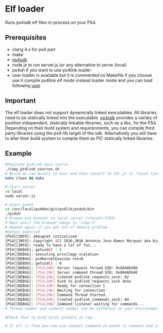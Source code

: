 # Elf loader

Runs ps4sdk elf files in-process on your PS4.

## Prerequisites
* clang 4.x for ps4 part 
* make
* [ps4sdk](https://github.com/ps4dev/ps4sdk)
* node.js to run server.js (or any alternative to serve /local)
* ps4sh if you want to use ps4link loader 
* user loader is available but it is commented on Makefile if you choose use it compile ps4link elf mode instead loader mode and you can load following [user](https://github.com/ps4dev/elf-loader/blob/master/README.md)

## Important

The elf loader does not support dynamically linked executables. All libraries need to be statically linked into the executable. [ps4sdk](https://github.com/ps4dev/ps4sdk) provides a variaty of position independant, statically linkable libraries, such as a libc, for the PS4. Depending on their build system and requirenments, you can compile third party libraries using the ps4-lib target of the sdk. Alternatively you will have to alter their build system to compile them as PIC statically linked libraries.

## Example
```bash
#Populate ps4link main source
./copy_ps4link_sources.sh
# Build as raw binary to bin/ and then convert to ldr.js in /local (you can 'make keepelf=1' to debug)
make clean && make

# Start server
cd local
node server.js

# Start ps4sh
cd /usr/local/ps4dev/git/ps4lik/ps4sh/bin
./ps4sh
# Browse ps4 browser to local server (<local>:5350)
# Wait until the browser hangs in 'step 5'
# Repeat again if you get out of memory problem
#Output expected
[PS4][INFO]: debugnet initialized
[PS4][INFO]: Copyright (C) 2010,2016 Antonio Jose Ramos Marquez aka bigboss @psxdev
[PS4][INFO]: ready to have a lot of fun...
[PS4][DEBUG]: getuid() : 1
[PS4][DEBUG]: executing privilege scalation
[PS4][DEBUG]: ps4KernelExecute ret=0
[PS4][DEBUG]: getuid() : 0
[PS4][DEBUG]: [PS4LINK] Server request thread UID: 0x804AE480
[PS4][DEBUG]: [PS4LINK] Server command thread UID: 0x804AD640
[PS4][DEBUG]: [PS4LINK] Created ps4link_requests_sock: 82
[PS4][DEBUG]: [PS4LINK] bind to ps4link_requests_sock done
[PS4][DEBUG]: [PS4LINK] Ready for connection 1
[PS4][DEBUG]: [PS4LINK] Waiting for connection
[PS4][DEBUG]: [PS4LINK] Command Thread Started.
[PS4][DEBUG]: [PS4LINK] Created ps4link_commands_sock: 84
[PS4][DEBUG]: [PS4LINK] Command listener waiting for commands...
# Thread number and sockets number can be different in your environment

#Check that no bind error present in log

# If all is fine you can use connect command in ps4sh to connect and send commands 
```



